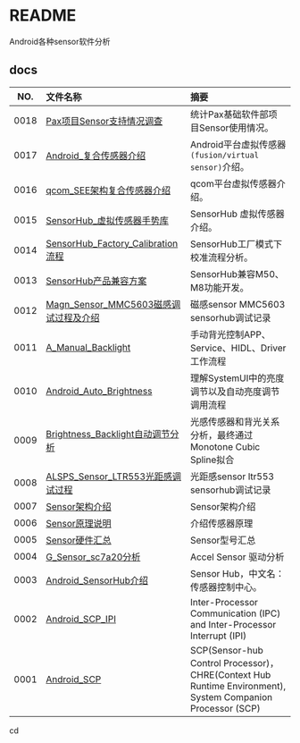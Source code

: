 # README

Android各种sensor软件分析

## docs

NO.|文件名称|摘要
:--:|:--|:--
0018| [Pax项目Sensor支持情况调查](docs/0018_Pax项目Sensor支持情况调查.md) | 统计Pax基础软件部项目Sensor使用情况。
0017| [Android_复合传感器介绍](docs/0017_Android_复合传感器介绍.md) | Android平台虚拟传感器`(fusion/virtual sensor)`介绍。
0016| [qcom_SEE架构复合传感器介绍](docs/0016_qcom_SEE架构复合传感器介绍.md) | qcom平台虚拟传感器介绍。
0015| [SensorHub_虚拟传感器手势库](docs/0015_SensorHub_虚拟传感器手势库.md) | SensorHub 虚拟传感器介绍。
0014| [SensorHub_Factory_Calibration流程](docs/0014_SensorHub_Factory_Calibration流程.md) | SensorHub工厂模式下校准流程分析。
0013| [SensorHub产品兼容方案](docs/0013_SensorHub产品兼容方案.md) | SensorHub兼容M50、M8功能开发。
0012| [Magn_Sensor_MMC5603磁感调试过程及介绍](docs/0012_Magn_Sensor_MMC5603磁感调试过程及介绍.md) | 磁感sensor MMC5603 sensorhub调试记录
0011| [A_Manual_Backlight](docs/0011_A_Manual_Backlight.md) | 手动背光控制APP、Service、HIDL、Driver工作流程
0010| [Android_Auto_Brightness](docs/0010_Android_Auto_Brightness.md) | 理解SystemUI中的亮度调节以及自动亮度调节调用流程
0009| [Brightness_Backlight自动调节分析](docs/0009_Brightness_Backlight自动调节分析.md) | 光感传感器和背光关系分析，最终通过Monotone Cubic Spline拟合
0008| [ALSPS_Sensor_LTR553光距感调试过程](docs/0008_ALSPS_Sensor_LTR553光距感调试过程.md) | 光距感sensor ltr553 sensorhub调试记录
0007| [Sensor架构介绍](docs/0007_Sensor架构介绍.md) | Sensor架构介绍
0006| [Sensor原理说明](docs/0006_Sensor原理说明.md) | 介绍传感器原理
0005| [Sensor硬件汇总](docs/0005_Sensor硬件汇总.md) | Sensor型号汇总
0004| [G_Sensor_sc7a20分析](docs/0004_G_Sensor_sc7a20分析.md) | Accel Sensor 驱动分析
0003| [Android_SensorHub介绍](docs/0003_Android_SensorHub介绍.md) | Sensor Hub，中文名：传感器控制中心。
0002| [Android_SCP_IPI](docs/0002_Android_SCP_IPI.md) | Inter-Processor Communication (IPC) and Inter-Processor Interrupt (IPI)
0001| [Android_SCP](docs/0001_Android_SCP.md) | SCP(Sensor-hub Control Processor)，CHRE(Context Hub Runtime Environment), System Companion Processor (SCP)
cd